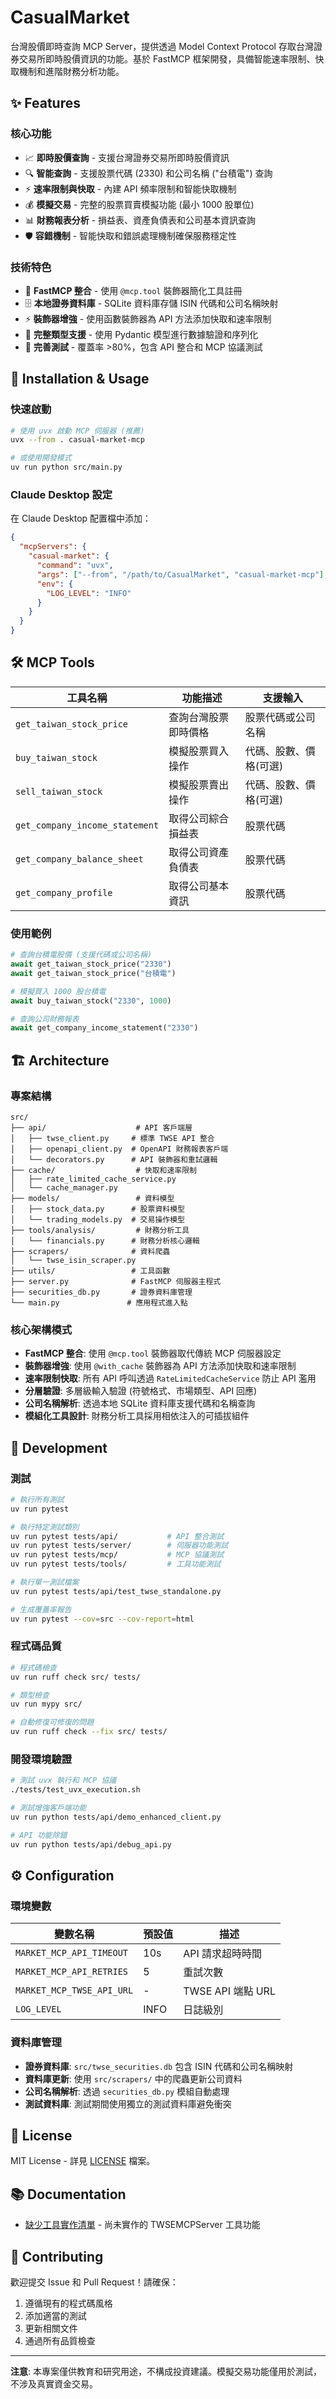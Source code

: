 # CasualMarket

台灣股價即時查詢 MCP Server，提供透過 Model Context Protocol 存取台灣證券交易所即時股價資訊的功能。基於 FastMCP 框架開發，具備智能速率限制、快取機制和進階財務分析功能。

## ✨ Features

### 核心功能

- 📈 **即時股價查詢** - 支援台灣證券交易所即時股價資訊
- 🔍 **智能查詢** - 支援股票代碼 (2330) 和公司名稱 ("台積電") 查詢
- ⚡ **速率限制與快取** - 內建 API 頻率限制和智能快取機制
- 💰 **模擬交易** - 完整的股票買賣模擬功能 (最小 1000 股單位)
- 📊 **財務報表分析** - 損益表、資產負債表和公司基本資訊查詢
- 🛡️ **容錯機制** - 智能快取和錯誤處理機制確保服務穩定性

### 技術特色

- 🚀 **FastMCP 整合** - 使用 `@mcp.tool` 裝飾器簡化工具註冊
- 🗄️ **本地證券資料庫** - SQLite 資料庫存儲 ISIN 代碼和公司名稱映射
- ⚡ **裝飾器增強** - 使用函數裝飾器為 API 方法添加快取和速率限制
- 📝 **完整類型支援** - 使用 Pydantic 模型進行數據驗證和序列化
- 🧪 **完善測試** - 覆蓋率 >80%，包含 API 整合和 MCP 協議測試

## 🚀 Installation & Usage

### 快速啟動

```bash
# 使用 uvx 啟動 MCP 伺服器 (推薦)
uvx --from . casual-market-mcp

# 或使用開發模式
uv run python src/main.py
```

### Claude Desktop 設定

在 Claude Desktop 配置檔中添加：

```json
{
  "mcpServers": {
    "casual-market": {
      "command": "uvx",
      "args": ["--from", "/path/to/CasualMarket", "casual-market-mcp"],
      "env": {
        "LOG_LEVEL": "INFO"
      }
    }
  }
}
```

## 🛠️ MCP Tools

| 工具名稱                       | 功能描述             | 支援輸入               |
| ------------------------------ | -------------------- | ---------------------- |
| `get_taiwan_stock_price`       | 查詢台灣股票即時價格 | 股票代碼或公司名稱     |
| `buy_taiwan_stock`             | 模擬股票買入操作     | 代碼、股數、價格(可選) |
| `sell_taiwan_stock`            | 模擬股票賣出操作     | 代碼、股數、價格(可選) |
| `get_company_income_statement` | 取得公司綜合損益表   | 股票代碼               |
| `get_company_balance_sheet`    | 取得公司資產負債表   | 股票代碼               |
| `get_company_profile`          | 取得公司基本資訊     | 股票代碼               |

### 使用範例

```python
# 查詢台積電股價 (支援代碼或公司名稱)
await get_taiwan_stock_price("2330")
await get_taiwan_stock_price("台積電")

# 模擬買入 1000 股台積電
await buy_taiwan_stock("2330", 1000)

# 查詢公司財務報表
await get_company_income_statement("2330")
```

## 🏗️ Architecture

### 專案結構

```
src/
├── api/                    # API 客戶端層
│   ├── twse_client.py     # 標準 TWSE API 整合
│   ├── openapi_client.py  # OpenAPI 財務報表客戶端
│   └── decorators.py      # API 裝飾器和重試邏輯
├── cache/                  # 快取和速率限制
│   ├── rate_limited_cache_service.py
│   └── cache_manager.py
├── models/                 # 資料模型
│   ├── stock_data.py      # 股票資料模型
│   └── trading_models.py  # 交易操作模型
├── tools/analysis/         # 財務分析工具
│   └── financials.py      # 財務分析核心邏輯
├── scrapers/              # 資料爬蟲
│   └── twse_isin_scraper.py
├── utils/                 # 工具函數
├── server.py              # FastMCP 伺服器主程式
├── securities_db.py       # 證券資料庫管理
└── main.py               # 應用程式進入點
```

### 核心架構模式

- **FastMCP 整合**: 使用 `@mcp.tool` 裝飾器取代傳統 MCP 伺服器設定
- **裝飾器增強**: 使用 `@with_cache` 裝飾器為 API 方法添加快取和速率限制
- **速率限制快取**: 所有 API 呼叫透過 `RateLimitedCacheService` 防止 API 濫用
- **分層驗證**: 多層級輸入驗證 (符號格式、市場類型、API 回應)
- **公司名稱解析**: 透過本地 SQLite 資料庫支援代碼和名稱查詢
- **模組化工具設計**: 財務分析工具採用相依注入的可插拔組件

## 🧪 Development

### 測試

```bash
# 執行所有測試
uv run pytest

# 執行特定測試類別
uv run pytest tests/api/           # API 整合測試
uv run pytest tests/server/        # 伺服器功能測試
uv run pytest tests/mcp/           # MCP 協議測試
uv run pytest tests/tools/         # 工具功能測試

# 執行單一測試檔案
uv run pytest tests/api/test_twse_standalone.py

# 生成覆蓋率報告
uv run pytest --cov=src --cov-report=html
```

### 程式碼品質

```bash
# 程式碼檢查
uv run ruff check src/ tests/

# 類型檢查
uv run mypy src/

# 自動修復可修復的問題
uv run ruff check --fix src/ tests/
```

### 開發環境驗證

```bash
# 測試 uvx 執行和 MCP 協議
./tests/test_uvx_execution.sh

# 測試增強客戶端功能
uv run python tests/api/demo_enhanced_client.py

# API 功能除錯
uv run python tests/api/debug_api.py
```

## ⚙️ Configuration

### 環境變數

| 變數名稱                  | 預設值 | 描述              |
| ------------------------- | ------ | ----------------- |
| `MARKET_MCP_API_TIMEOUT`  | 10s    | API 請求超時時間  |
| `MARKET_MCP_API_RETRIES`  | 5      | 重試次數          |
| `MARKET_MCP_TWSE_API_URL` | -      | TWSE API 端點 URL |
| `LOG_LEVEL`               | INFO   | 日誌級別          |

### 資料庫管理

- **證券資料庫**: `src/twse_securities.db` 包含 ISIN 代碼和公司名稱映射
- **資料庫更新**: 使用 `src/scrapers/` 中的爬蟲更新公司資料
- **公司名稱解析**: 透過 `securities_db.py` 模組自動處理
- **測試資料庫**: 測試期間使用獨立的測試資料庫避免衝突

## 📄 License

MIT License - 詳見 [LICENSE](LICENSE) 檔案。

## 📚 Documentation

- [缺少工具實作清單](docs/MISSING_TOOLS_IMPLEMENTATION.md) - 尚未實作的 TWSEMCPServer 工具功能

## 🤝 Contributing

歡迎提交 Issue 和 Pull Request！請確保：

1. 遵循現有的程式碼風格
2. 添加適當的測試
3. 更新相關文件
4. 通過所有品質檢查

---

**注意**: 本專案僅供教育和研究用途，不構成投資建議。模擬交易功能僅用於測試，不涉及真實資金交易。
